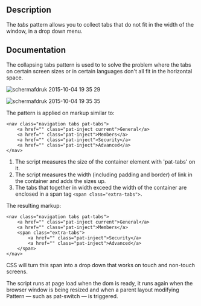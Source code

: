 ## Description

The *tabs* pattern allows you to collect tabs that do not fit in the width of the window, in a drop down menu.

## Documentation

The collapsing tabs pattern is used to to solve the problem where the tabs on certain screen sizes or in certain languages don't all fit in the horizontal space.

![schermafdruk 2015-10-04 19 35 29](https://cloud.githubusercontent.com/assets/738601/10269231/fa382cd8-6ad0-11e5-87cc-39d81637b3cf.png)

![schermafdruk 2015-10-04 19 35 35](https://cloud.githubusercontent.com/assets/738601/10269232/fa3c8f30-6ad0-11e5-8120-607dc0fbdabd.png)

The pattern is applied on markup similar to:

    <nav class="navigation tabs pat-tabs">
        <a href="" class="pat-inject current">General</a>
        <a href="" class="pat-inject">Members</a>
        <a href="" class="pat-inject">Security</a>
        <a href="" class="pat-inject">Advanced</a>
    </nav>

1. The script measures the size of the container element with 'pat-tabs' on it.
2. The script measures the width (including padding and border) of link in the container and adds the sizes up.
3. The tabs that together in width exceed the width of the container are enclosed in a span tag `<span class="extra-tabs">`.

The resulting markup:

    <nav class="navigation tabs pat-tabs">
        <a href="" class="pat-inject current">General</a>
        <a href="" class="pat-inject">Members</a>
        <span class="extra-tabs">
            <a href="" class="pat-inject">Security</a>
            <a href="" class="pat-inject">Advanced</a>
        </span>
    </nav>

CSS will turn this span into a drop down that works on touch and non-touch screens.

The script runs at page load when the dom is ready, it runs again when the browser window is being resized and when a parent layout modifying Pattern — such as pat-switch — is triggered.

